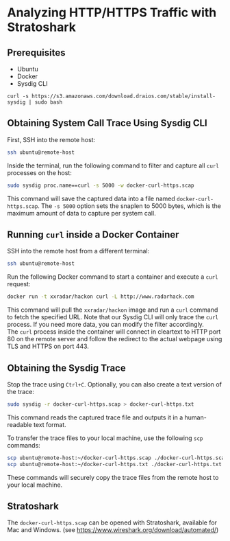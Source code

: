 # Analyzing HTTP/HTTPS Traffic with Stratoshark
## Prerequisites
- Ubuntu
- Docker 
- Sysdig CLI 
```
curl -s https://s3.amazonaws.com/download.draios.com/stable/install-sysdig | sudo bash
```
## Obtaining System Call Trace Using Sysdig CLI

First, SSH into the remote host:
```sh
ssh ubuntu@remote-host
```

Inside the terminal, run the following command to filter and capture all `curl` processes on the host:
```sh
sudo sysdig proc.name==curl -s 5000 -w docker-curl-https.scap
```
This command will save the captured data into a file named `docker-curl-https.scap`. The `-s 5000` option sets the snaplen to 5000 bytes, which is the maximum amount of data to capture per system call.

## Running `curl` inside a Docker Container

SSH into the remote host from a different terminal:
```sh
ssh ubuntu@remote-host
```

Run the following Docker command to start a container and execute a `curl` request:
```sh
docker run -t xxradar/hackon curl -L http://www.radarhack.com
```
This command will pull the `xxradar/hackon` image and run a `curl` command to fetch the specified URL. Note that our Sysdig CLI will only trace the `curl` process. If you need more data, you can modify the filter accordingly. <br>
The `curl` process inside the container will connect in cleartext to HTTP port 80 on the remote server and follow the redirect to the actual webpage using TLS and HTTPS on port 443.

## Obtaining the Sysdig Trace

Stop the trace using `Ctrl+C`. Optionally, you can also create a text version of the trace:
```sh
sudo sysdig -r docker-curl-https.scap > docker-curl-https.txt
```
This command reads the captured trace file and outputs it in a human-readable text format.

To transfer the trace files to your local machine, use the following `scp` commands:
```sh
scp ubuntu@remote-host:~/docker-curl-https.scap ./docker-curl-https.scap
scp ubuntu@remote-host:~/docker-curl-https.txt ./docker-curl-https.txt
```
These commands will securely copy the trace files from the remote host to your local machine.

## Stratoshark
The `docker-curl-https.scap` can be opened with Stratoshark, available for Mac and Windows. (see https://www.wireshark.org/download/automated/)
